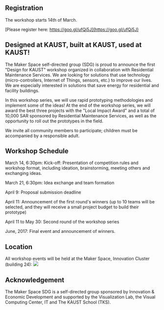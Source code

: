 ## Registration

The workshop starts 14th of March.

[Please register here: https://goo.gl/ufQj5J](https://goo.gl/ufQj5J)

## Designed at KAUST, built at KAUST, used at KAUST!

The Maker Space self-directed group (SDG) is proud to announce the first "Design for KAUST" workshop organized in collaboration with Residential Maintenance Services. We are looking for solutions that use technology (micro-controllers, Internet of Things, sensors, etc.) to improve our lives. We are especially interested in solutions that save energy for residential and facility buildings.

In this workshop series, we will use rapid prototyping methodologies and implement some of the ideas! At the end of the workshop series, we will award the best three projects with the "Local Impact Award" and a total of 10,000 SAR sponsored by Residential Maintenance Services, as well as the opportunity to roll out the prototypes in the field. 

We invite all community members to participate; children must be accompanied by a responsible adult.

## Workshop Schedule

March 14, 6:30pm: Kick-off: Presentation of competition rules and workshop format, including ideation, brainstorming, meeting others and exchanging ideas.

March 21, 6:30pm: Idea exchange and team formation

April 9: Proposal submission deadline

April 11: Announcement of the first round's winners (up to 10 teams will be selected, and they will receive a small project budget to build their prototype)

April 11 to May 30: Second round of the workshop series

June, 2017: Final event and announcement of winners.

## Location
All workshop events will be held at the Maker Space, Innovation Cluster (building 24):
<img src="\images\map.png">

## Acknowledgement

The Maker Space SDG is a self-directed group sponsored by Innovation & Economic Development and supported by the Visualization Lab, the Visual Computing Center, IT and The KAUST School (TKS).

